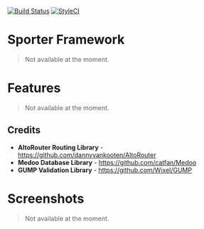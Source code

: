[![Build Status](https://travis-ci.org/snopboy/Sporter.svg?branch=development)](https://travis-ci.org/snopboy/Sporter) [![StyleCI](https://styleci.io/repos/48797088/shield)](https://styleci.io/repos/48797088)
# Sporter Framework
> Not available at the moment.

Features
============
> Not available at the moment.




## Credits
 - **AltoRouter Routing Library** - https://github.com/dannyvankooten/AltoRouter
 - **Medoo Database Library** - https://github.com/catfan/Medoo
 - **GUMP Validation Library** - https://github.com/Wixel/GUMP


# Screenshots
> Not available at the moment.
